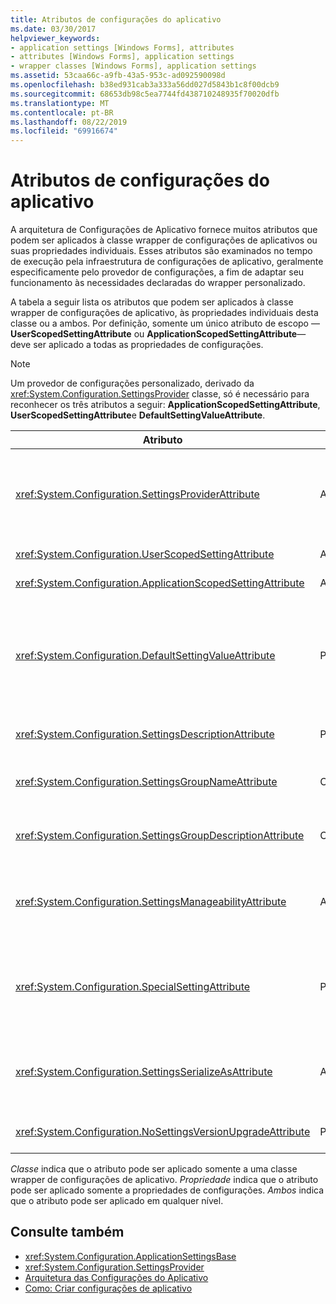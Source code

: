 ```yaml
---
title: Atributos de configurações do aplicativo
ms.date: 03/30/2017
helpviewer_keywords:
- application settings [Windows Forms], attributes
- attributes [Windows Forms], application settings
- wrapper classes [Windows Forms], application settings
ms.assetid: 53caa66c-a9fb-43a5-953c-ad092590098d
ms.openlocfilehash: b38ed931cab3a333a56dd027d5843b1c8f00dcb9
ms.sourcegitcommit: 68653db98c5ea7744fd438710248935f70020dfb
ms.translationtype: MT
ms.contentlocale: pt-BR
ms.lasthandoff: 08/22/2019
ms.locfileid: "69916674"
---
```

# <a name="application-settings-attributes"></a>Atributos de configurações do aplicativo
A arquitetura de Configurações de Aplicativo fornece muitos atributos que podem ser aplicados à classe wrapper de configurações de aplicativos ou suas propriedades individuais. Esses atributos são examinados no tempo de execução pela infraestrutura de configurações de aplicativo, geralmente especificamente pelo provedor de configurações, a fim de adaptar seu funcionamento às necessidades declaradas do wrapper personalizado.  
  
 A tabela a seguir lista os atributos que podem ser aplicados à classe wrapper de configurações de aplicativo, às propriedades individuais desta classe ou a ambos. Por definição, somente um único atributo de escopo —**UserScopedSettingAttribute** ou **ApplicationScopedSettingAttribute**— deve ser aplicado a todas as propriedades de configurações.  
  
> [!NOTE]
> Um provedor de configurações personalizado, derivado da <xref:System.Configuration.SettingsProvider> classe, só é necessário para reconhecer os três atributos a seguir: **ApplicationScopedSettingAttribute**, **UserScopedSettingAttribute**e **DefaultSettingValueAttribute**.  
  
|Atributo|Destino|Descrição|  
|---------------|------------|-----------------|  
|<xref:System.Configuration.SettingsProviderAttribute>|Ambos|Especifica o nome curto do provedor configurações a ser usado para persistência.<br /><br /> Se esse atributo não for fornecido, o provedor padrão, <xref:System.Configuration.LocalFileSettingsProvider>, será assumido.|  
|<xref:System.Configuration.UserScopedSettingAttribute>|Ambos|Define uma propriedade como uma configuração de aplicativo no escopo do usuário.|  
|<xref:System.Configuration.ApplicationScopedSettingAttribute>|Ambos|Define uma propriedade como uma configuração de aplicativo no escopo do aplicativo.|  
|<xref:System.Configuration.DefaultSettingValueAttribute>|Propriedade|Especifica uma cadeia de caracteres que pode ser desserializada pelo provedor para o valor padrão embutido em código para essa propriedade.<br /><br /> O <xref:System.Configuration.LocalFileSettingsProvider> não requer esse atributo e substituirá qualquer valor fornecido por esse atributo se houver um valor já persistido.|  
|<xref:System.Configuration.SettingsDescriptionAttribute>|Propriedade|Fornece o teste descritivo para uma configuração individual, usada primariamente por ferramentas de tempo de execução e de tempo de design.|  
|<xref:System.Configuration.SettingsGroupNameAttribute>|Classe|Fornece um nome explícito para um grupo de configurações. Se esse atributo estiver ausente, <xref:System.Configuration.ApplicationSettingsBase> o usará o nome da classe wrapper.|  
|<xref:System.Configuration.SettingsGroupDescriptionAttribute>|Classe|Fornece o teste descritivo para um grupo de configurações, usado primariamente por ferramentas de tempo de execução e de tempo de design.|  
|<xref:System.Configuration.SettingsManageabilityAttribute>|Ambos|Especifica zero ou mais serviços de gerenciabilidade que devem ser fornecidos para o grupo de configurações ou propriedade. Os serviços disponíveis são descritos pela <xref:System.Configuration.SettingsManageability> enumeração.|  
|<xref:System.Configuration.SpecialSettingAttribute>|Propriedade|Indica que uma configuração pertence a uma categoria especial e predefinida, como uma cadeia de conexão, o que sugere um processamento especial pelo provedor de configurações. As categorias predefinidas para esse atributo são definidas <xref:System.Configuration.SpecialSetting> pela enumeração.|  
|<xref:System.Configuration.SettingsSerializeAsAttribute>|Ambos|Especifica um mecanismo preferencial de serialização para um grupo de configurações ou propriedade. Os mecanismos de serialização disponíveis são definidos pela <xref:System.Configuration.SettingsSerializeAs> enumeração.|  
|<xref:System.Configuration.NoSettingsVersionUpgradeAttribute>|Propriedade|Especifica que um provedor de configurações deve desabilitar todas as funcionalidade de atualização de aplicativo para a propriedade marcada.|  
  
 *Classe* indica que o atributo pode ser aplicado somente a uma classe wrapper de configurações de aplicativo. *Propriedade* indica que o atributo pode ser aplicado somente a propriedades de configurações. *Ambos* indica que o atributo pode ser aplicado em qualquer nível.  
  
## <a name="see-also"></a>Consulte também

- <xref:System.Configuration.ApplicationSettingsBase>
- <xref:System.Configuration.SettingsProvider>
- [Arquitetura das Configurações do Aplicativo](application-settings-architecture.md)
- [Como: Criar configurações de aplicativo](how-to-create-application-settings.md)
